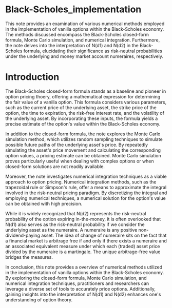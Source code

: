 # Black-Scholes_implementation

This note provides an examination of various numerical methods employed in the implementation of vanilla options within the Black-Scholes economy. 
The methods discussed encompass the Black-Scholes closed-form formula, Monte Carlo simulation, and numerical integration. 
Furthermore, the note delves into the interpretation of N(d1) and N(d2) in the Black-Scholes formula, elucidating their significance as risk-neutral probabilities under the underlying and money market account numeraires, respectively.

# Introduction
The Black-Scholes closed-form formula stands as a baseline and pioneer in option pricing thoery, offering a mathematical expression for determining the fair value of a vanilla option. 
This formula considers various parameters, such as the current price of the underlying asset, the strike price of the option, the time to expiration, the risk-free interest rate, and the volatility of the underlying asset. 
By incorporating these inputs, the formula yields a precise estimate of the option's value within the Black-Scholes economy.

In addition to the closed-form formula, the note explores the Monte Carlo simulation method, which utilizes random sampling techniques to simulate possible future paths of the underlying asset's price. 
By repeatedly simulating the asset's price movement and calculating the corresponding option values, a pricing estimate can be obtained. 
Monte Carlo simulation proves particularly useful when dealing with complex options or when closed-form solutions are not readily available.

Moreover, the note investigates numerical integration techniques as a viable approach to option pricing. 
Numerical integration methods, such as the trapezoidal rule or Simpson's rule, offer a means to approximate the integral involved in the risk-neutral pricing paradigm. 
By discretizing the integral and employing numerical techniques, a numerical solution for the option's value can be obtained with high precision.

While it is widely recognized that N(d2) represents the risk-neutral probability of the option expiring in-the-money, 
it is often overlooked that N(d1) also serves as the risk-neutral probability if we consider the underlying asset as the numeraire.
A numeraire is any positive non-dividend-paying asset. 
The idea of change of numeraire sits on the fact that a financial market is arbitrage free if and only if there exists a numeraire and an associated equivalent measure under which each (traded) asset price divided by the numeraire is a martingale.
The unique arbitrage-free value bridges the measures.

In conclusion, this note provides a overview of numerical methods utilized in the implementation of vanilla options within the Black-Scholes economy. 
By exploring the closed-form formula, Monte Carlo simulation, and numerical integration techniques, practitioners and researchers can leverage a diverse set of tools to accurately price options. 
Additionally, gaining insights into the interpretation of N(d1) and N(d2) enhances one's understanding of option theory.
